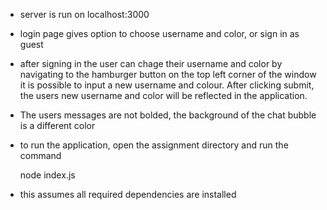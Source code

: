 - server is run on localhost:3000

- login page gives option to choose username and color, or sign in as guest

- after signing in the user can chage their username and color by navigating to the hamburger button on the top left corner of the window
  it is possible to input a new username and colour. After clicking submit, the users new username and color will be reflected in the application.

- The users messages are not bolded, the background of the chat bubble is a different color

- to run the application, open the assignment directory and run the command

    node index.js

- this assumes all required dependencies are installed
